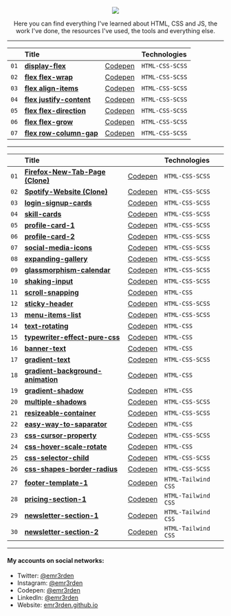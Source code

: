 <p align="center">
    <img src="https://skillicons.dev/icons?i=html,css,js"/>
</p>

<p align="center">Here you can find everything I've learned about HTML, CSS and JS, the work I've done, the resources I've used, the tools and everything else.</p>

<hr/>

|      | Title                                                                                                                                   |              | Technologies    |
| :--- | :-------------------------------------------------------------------------------------------------------------------------------------- | :----------- | :--------------
| `01` | **[display-flex](https://github.com/emr3rden/HTML-CSS-JS-Studies/tree/master/Studies/FLEX/display-flex)**                               | [Codepen](https://codepen.io/emr3rden/pen/mdXbYMB) | `HTML-CSS-SCSS` |
| `02` | **[flex flex-wrap](https://github.com/emr3rden/HTML-CSS-JS-Studies/tree/master/Studies/FLEX/flex%20flex-wrap)**                         | [Codepen](https://codepen.io/emr3rden/pen/YzYjqbB) | `HTML-CSS-SCSS` |
| `03` | **[flex align-items](https://github.com/emr3rden/HTML-CSS-JS-Studies/tree/master/Studies/FLEX/flex%20align-items)**                     | [Codepen](https://codepen.io/emr3rden/pen/PoEBgBO) | `HTML-CSS-SCSS` |
| `04` | **[flex justify-content](https://github.com/emr3rden/HTML-CSS-JS-Studies/tree/master/Studies/FLEX/flex%20justify-content)**             | [Codepen](https://codepen.io/emr3rden/pen/VwyBrEZ) | `HTML-CSS-SCSS` |
| `05` | **[flex flex-direction](https://github.com/emr3rden/HTML-CSS-JS-Studies/tree/master/Studies/FLEX/flex%20flex-direction)**               | [Codepen](https://codepen.io/emr3rden/pen/XWVBeaN) | `HTML-CSS-SCSS` |
| `06` | **[flex flex-grow](https://github.com/emr3rden/HTML-CSS-JS-Studies/tree/master/Studies/FLEX/flex%20flex-grow)**                         | [Codepen](https://codepen.io/emr3rden/pen/oNpPvry) | `HTML-CSS-SCSS` |
| `07` | **[flex row-column-gap](https://github.com/emr3rden/HTML-CSS-JS-Studies/tree/master/Studies/FLEX/flex%20row-column-gap)**               | [Codepen](https://codepen.io/emr3rden/pen/KKZBjRq) | `HTML-CSS-SCSS` |

<hr/>

|      | Title                                                                                                                                   |              | Technologies    |
| :--- | :-------------------------------------------------------------------------------------------------------------------------------------- | :----------- | :--------------
| `01` | **[Firefox-New-Tab-Page (Clone)](https://github.com/emr3rden/HTML-CSS-JS-Studies/tree/master/Studies/Firefox-New-Tab-Page)**            | [Codepen](https://codepen.io/emr3rden/pen/KKQYZKz) | `HTML-CSS-SCSS` |
| `02` | **[Spotify-Website (Clone)](https://github.com/emr3rden/HTML-CSS-JS-Studies/tree/master/Studies/Spotify-Website)**                      | [Codepen](https://codepen.io/emr3rden/pen/Barobre) | `HTML-CSS-SCSS` |
| `03` | **[login-signup-cards](https://github.com/emr3rden/HTML-CSS-JS-Studies/tree/master/Studies/login-signup-cards)**                        | [Codepen](https://codepen.io/emr3rden/pen/xxpzQYB) | `HTML-CSS-SCSS` |
| `04` | **[skill-cards](https://github.com/emr3rden/HTML-CSS-JS-Studies/tree/master/Studies/skill-cards)**                                      | [Codepen](https://codepen.io/emr3rden/pen/bGajrQx) | `HTML-CSS-SCSS` |
| `05` | **[profile-card-1](https://github.com/emr3rden/HTML-CSS-JS-Studies/tree/master/Studies/profile-card-1)**                                | [Codepen](https://codepen.io/emr3rden/pen/YzeGeEe) | `HTML-CSS-SCSS` |
| `06` | **[profile-card-2](https://github.com/emr3rden/HTML-CSS-JS-Studies/tree/master/Studies/profile-card-2)**                                | [Codepen](https://codepen.io/emr3rden/pen/poabBKG) | `HTML-CSS-SCSS` |
| `07` | **[social-media-icons](https://github.com/emr3rden/HTML-CSS-JS-Studies/tree/master/Studies/social-media-icons)**                        | [Codepen](https://codepen.io/emr3rden/pen/bGLJxZg) | `HTML-CSS-SCSS` |
| `08` | **[expanding-gallery](https://github.com/emr3rden/HTML-CSS-JS-Studies/tree/master/Studies/expanding-gallery)**                          | [Codepen](https://codepen.io/emr3rden/pen/vYdVaYo) | `HTML-CSS-SCSS` |
| `09` | **[glassmorphism-calendar](https://github.com/emr3rden/HTML-CSS-JS-Studies/tree/master/Studies/glassmorphism-calendar)**                | [Codepen](https://codepen.io/emr3rden/pen/zYRVWOX) | `HTML-CSS-SCSS` |
| `10` | **[shaking-input](https://github.com/emr3rden/HTML-CSS-JS-Studies/tree/master/Studies/shaking-input)**                                  | [Codepen](https://codepen.io/emr3rden/pen/wvywgvb) | `HTML-CSS-SCSS` |
| `11` | **[scroll-snapping](https://github.com/emr3rden/HTML-CSS-JS-Studies/tree/master/Studies/scroll-snapping)**                              | [Codepen](https://codepen.io/emr3rden/pen/yLvqeJY) | `HTML-CSS` |
| `12` | **[sticky-header](https://github.com/emr3rden/HTML-CSS-JS-Studies/tree/master/Studies/sticky-header)**                                  | [Codepen](https://codepen.io/emr3rden/pen/zYRQOaV) | `HTML-CSS-SCSS` |
| `13` | **[menu-items-list](https://github.com/emr3rden/HTML-CSS-JS-Studies/tree/master/Studies/menu-items-list)**                              | [Codepen](https://codepen.io/emr3rden/pen/MWQapmK) | `HTML-CSS-SCSS` |
| `14` | **[text-rotating](https://github.com/emr3rden/HTML-CSS-JS-Studies/tree/master/Studies/text-rotating)**                                  | [Codepen](https://codepen.io/emr3rden/pen/oNEbJzZ) | `HTML-CSS` |
| `15` | **[typewriter-effect-pure-css](https://github.com/emr3rden/HTML-CSS-JS-Studies/tree/master/Studies/typewriter-effect-pure-css)**        | [Codepen](https://codepen.io/emr3rden/pen/yLprzrp) | `HTML-CSS` |
| `16` | **[banner-text](https://github.com/emr3rden/HTML-CSS-JS-Studies/tree/master/Studies/banner-text)**                                      | [Codepen](https://codepen.io/emr3rden/pen/bGvNVBp) | `HTML-CSS` |
| `17` | **[gradient-text](https://github.com/emr3rden/HTML-CSS-JS-Studies/tree/master/Studies/gradient-text)**                                  | [Codepen](https://codepen.io/emr3rden/pen/wvyjXqr) | `HTML-CSS-SCSS` |
| `18` | **[gradient-background-animation](https://github.com/emr3rden/HTML-CSS-JS-Studies/tree/master/Studies/gradient-background-animation)**  | [Codepen](https://codepen.io/emr3rden/pen/eYVOBRY) | `HTML-CSS` |
| `19` | **[gradient-shadow](https://github.com/emr3rden/HTML-CSS-JS-Studies/tree/master/Studies/gradient-shadow)**                              | [Codepen](https://codepen.io/emr3rden/pen/vYdLvMa) | `HTML-CSS` |
| `20` | **[multiple-shadows](https://github.com/emr3rden/HTML-CSS-JS-Studies/tree/master/Studies/multiple-shadows)**                            | [Codepen](https://codepen.io/emr3rden/pen/jOZNoEp) | `HTML-CSS-SCSS` |
| `21` | **[resizeable-container](https://github.com/emr3rden/HTML-CSS-JS-Studies/tree/master/Studies/resizeable-container)**                    | [Codepen](https://codepen.io/emr3rden/pen/abYzvya) | `HTML-CSS-SCSS` |
| `22` | **[easy-way-to-saparator](https://github.com/emr3rden/HTML-CSS-JS-Studies/tree/master/Studies/easy-way-to-separator)**                  | [Codepen](https://codepen.io/emr3rden/pen/eYVoymW) | `HTML-CSS` |
| `23` | **[css-cursor-property](https://github.com/emr3rden/HTML-CSS-JS-Studies/tree/master/Studies/css-cursor-property)**                      | [Codepen](https://codepen.io/emr3rden/pen/ExQJOzX) | `HTML-CSS-SCSS` |
| `24` | **[css-hover-scale-rotate](https://github.com/emr3rden/HTML-CSS-JS-Studies/tree/master/Studies/css-hover-scale-rotate)**                | [Codepen](https://codepen.io/emr3rden/pen/MWQwqvb) | `HTML-CSS` |
| `25` | **[css-selector-child](https://github.com/emr3rden/HTML-CSS-JS-Studies/tree/master/Studies/css-selector-child)**                        | [Codepen](https://codepen.io/emr3rden/pen/JjpbPpW) | `HTML-CSS-SCSS` |
| `26` | **[css-shapes-border-radius](https://github.com/emr3rden/HTML-CSS-JS-Studies/tree/master/Studies/css-shapes-border-radius)**            | [Codepen](https://codepen.io/emr3rden/pen/BaYBNzx) | `HTML-CSS-SCSS` |
| `27` | **[footer-template-1](https://github.com/emr3rden/HTML-CSS-JS-Studies/tree/master/Studies/footer-template-1)**                          | [Codepen](https://codepen.io/emr3rden/pen/rNdZXzY) | `HTML-Tailwind CSS` |
| `28` | **[pricing-section-1](https://github.com/emr3rden/HTML-CSS-JS-Studies/tree/master/Studies/pricing-section-1)**                          | [Codepen](https://codepen.io/emr3rden/pen/WNzawrE) | `HTML-Tailwind CSS` |
| `29` | **[newsletter-section-1](https://github.com/emr3rden/HTML-CSS-JS-Studies/tree/master/Studies/newsletter-section-1)**                    | [Codepen](https://codepen.io/emr3rden/pen/JjLxmyv) | `HTML-Tailwind CSS` |
| `30` | **[newsletter-section-2](https://github.com/emr3rden/HTML-CSS-JS-Studies/tree/master/Studies/newsletter-section-2)**                    | [Codepen](https://codepen.io/emr3rden/pen/gOeqBxN) | `HTML-Tailwind CSS` |








<hr/>

<h4>My accounts on social networks:</h4>

- Twitter: <a href="https://twitter.com/emr3rden">@emr3rden</a>
- Instagram: <a href="https://www.instagram.com/emr3rden/">@emr3rden</a>
- Codepen: <a href="https://codepen.io/emr3rden">@emr3rden</a>
- LinkedIn: <a href="https://www.linkedin.com/in/emr3rden/">@emr3rden</a>
- Website: <a href="https://emr3rden.github.io/">emr3rden.github.io</a>